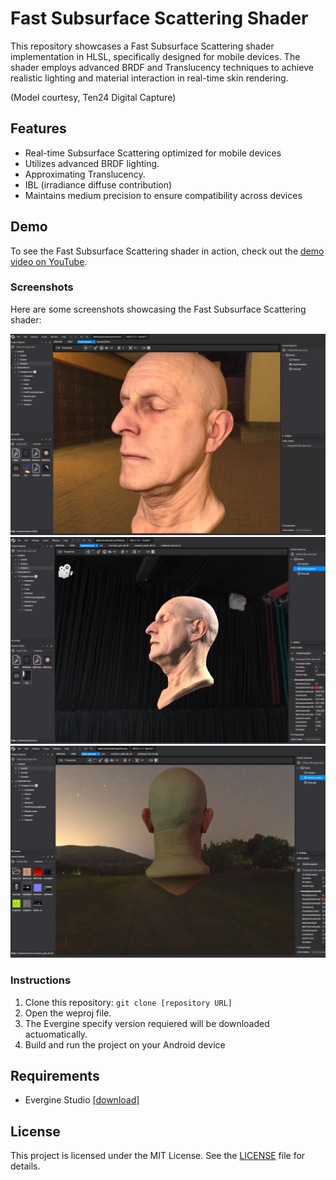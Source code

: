 # Fast Subsurface Scattering Shader

This repository showcases a Fast Subsurface Scattering shader implementation in HLSL, specifically designed for mobile devices. The shader employs advanced BRDF and Translucency techniques to achieve realistic lighting and material interaction in real-time skin rendering.

(Model courtesy, Ten24 Digital Capture)

## Features

- Real-time Subsurface Scattering optimized for mobile devices
- Utilizes advanced BRDF lighting.
- Approximating Translucency.
- IBL (irradiance diffuse contribution)
- Maintains medium precision to ensure compatibility across devices

## Demo

To see the Fast Subsurface Scattering shader in action, check out the [demo video on YouTube](https://www.youtube.com/watch?v=gFhMVTzdKYE).

### Screenshots

Here are some screenshots showcasing the Fast Subsurface Scattering shader:

![Screenshot 1](https://github.com/jcant0n/SSS/blob/main/Screenshots/Skin1.png)
![Screenshot 2](https://github.com/jcant0n/SSS/blob/main/Screenshots/Skin2.png)
![Screenshot 3](https://github.com/jcant0n/SSS/blob/main/Screenshots/Skin3.png)

### Instructions

1. Clone this repository: `git clone [repository URL]`
2. Open the weproj file.
3. The Evergine specify version requiered will be downloaded actuomatically.
4. Build and run the project on your Android device

## Requirements

- Evergine Studio [[download]](https://evergine.com/download/)

## License

This project is licensed under the MIT License. See the [LICENSE](LICENSE) file for details.

